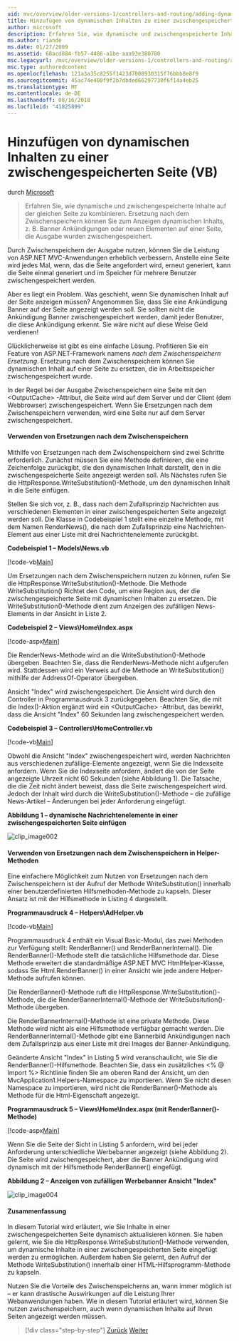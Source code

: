 ```yaml
---
uid: mvc/overview/older-versions-1/controllers-and-routing/adding-dynamic-content-to-a-cached-page-vb
title: Hinzufügen von dynamischen Inhalten zu einer zwischengespeicherten Seite (VB) | Microsoft-Dokumentation
author: microsoft
description: Erfahren Sie, wie dynamische und zwischengespeicherte Inhalte auf der gleichen Seite zu kombinieren. Ersetzung nach dem Zwischenspeichern können Sie dynamischen Inhalt, z. B. Banner Ankündigungen o anzuzeigen...
ms.author: riande
ms.date: 01/27/2009
ms.assetid: 68acd884-fb57-4486-a1be-aaa93e380780
msc.legacyurl: /mvc/overview/older-versions-1/controllers-and-routing/adding-dynamic-content-to-a-cached-page-vb
msc.type: authoredcontent
ms.openlocfilehash: 121a3a35c8255f1423d7008930315f76bbb8e8f9
ms.sourcegitcommit: 45ac74e400f9f2b7dbded66297730f6f14a4eb25
ms.translationtype: MT
ms.contentlocale: de-DE
ms.lasthandoff: 08/16/2018
ms.locfileid: "41825899"
---
```

<a name="adding-dynamic-content-to-a-cached-page-vb"></a>Hinzufügen von dynamischen Inhalten zu einer zwischengespeicherten Seite (VB)
====================
durch [Microsoft](https://github.com/microsoft)

> Erfahren Sie, wie dynamische und zwischengespeicherte Inhalte auf der gleichen Seite zu kombinieren. Ersetzung nach dem Zwischenspeichern können Sie zum Anzeigen dynamischen Inhalts, z. B. Banner Ankündigungen oder neuen Elementen auf einer Seite, die Ausgabe wurden zwischengespeichert.


Durch Zwischenspeichern der Ausgabe nutzen, können Sie die Leistung von ASP.NET MVC-Anwendungen erheblich verbessern. Anstelle eine Seite wird jedes Mal, wenn, das die Seite angefordert wird, erneut generiert, kann die Seite einmal generiert und im Speicher für mehrere Benutzer zwischengespeichert werden.

Aber es liegt ein Problem. Was geschieht, wenn Sie dynamischen Inhalt auf der Seite anzeigen müssen? Angenommen Sie, dass Sie eine Ankündigung Banner auf der Seite angezeigt werden soll. Sie sollten nicht die Ankündigung Banner zwischengespeichert werden, damit jeder Benutzer, die diese Ankündigung erkennt. Sie wäre nicht auf diese Weise Geld verdienen!

Glücklicherweise ist gibt es eine einfache Lösung. Profitieren Sie ein Feature von ASP.NET-Framework namens *nach dem Zwischenspeichern Ersetzung*. Ersetzung nach dem Zwischenspeichern können Sie dynamischen Inhalt auf einer Seite zu ersetzen, die im Arbeitsspeicher zwischengespeichert wurde.


In der Regel bei der Ausgabe Zwischenspeichern eine Seite mit den &lt;OutputCache&gt; -Attribut, die Seite wird auf dem Server und der Client (dem Webbrowser) zwischengespeichert. Wenn Sie Ersetzungen nach dem Zwischenspeichern verwenden, wird eine Seite nur auf dem Server zwischengespeichert.


#### <a name="using-post-cache-substitution"></a>Verwenden von Ersetzungen nach dem Zwischenspeichern

Mithilfe von Ersetzungen nach dem Zwischenspeichern sind zwei Schritte erforderlich. Zunächst müssen Sie eine Methode definieren, die eine Zeichenfolge zurückgibt, die den dynamischen Inhalt darstellt, den in die zwischengespeicherte Seite angezeigt werden soll. Als Nächstes rufen Sie die HttpResponse.WriteSubstitution()-Methode, um den dynamischen Inhalt in die Seite einfügen.

Stellen Sie sich vor, z. B., dass nach dem Zufallsprinzip Nachrichten aus verschiedenen Elementen in einer zwischengespeicherten Seite angezeigt werden soll. Die Klasse in Codebeispiel 1 stellt eine einzelne Methode, mit dem Namen RenderNews(), die nach dem Zufallsprinzip eine Nachrichten-Element aus einer Liste mit drei Nachrichtenelemente zurückgibt.

**Codebeispiel 1 – Models\News.vb**

[!code-vb[Main](adding-dynamic-content-to-a-cached-page-vb/samples/sample1.vb)]

Um Ersetzungen nach dem Zwischenspeichern nutzen zu können, rufen Sie die HttpResponse.WriteSubstitution()-Methode. Die Methode WriteSubstitution() Richtet den Code, um eine Region aus, der die zwischengespeicherte Seite mit dynamischen Inhalten zu ersetzen. Die WriteSubstitution()-Methode dient zum Anzeigen des zufälligen News-Elements in der Ansicht in Liste 2.

**Codebeispiel 2 – Views\Home\Index.aspx**

[!code-aspx[Main](adding-dynamic-content-to-a-cached-page-vb/samples/sample2.aspx)]

Die RenderNews-Methode wird an die WriteSubstitution()-Methode übergeben. Beachten Sie, dass die RenderNews-Methode nicht aufgerufen wird. Stattdessen wird ein Verweis auf die Methode an WriteSubstitution() mithilfe der AddressOf-Operator übergeben.

Ansicht "Index" wird zwischengespeichert. Die Ansicht wird durch den Controller in Programmausdruck 3 zurückgegeben. Beachten Sie, die mit die Index()-Aktion ergänzt wird ein &lt;OutputCache&gt; -Attribut, das bewirkt, dass die Ansicht "Index" 60 Sekunden lang zwischengespeichert werden.

**Codebeispiel 3 – Controllers\HomeController.vb**

[!code-vb[Main](adding-dynamic-content-to-a-cached-page-vb/samples/sample3.vb)]

Obwohl die Ansicht "Index" zwischengespeichert wird, werden Nachrichten aus verschiedenen zufällige-Elemente angezeigt, wenn Sie die Indexseite anfordern. Wenn Sie die Indexseite anfordern, ändert die von der Seite angezeigte Uhrzeit nicht 60 Sekunden (siehe Abbildung 1). Die Tatsache, die die Zeit nicht ändert beweist, dass die Seite zwischengespeichert wird. Jedoch der Inhalt wird durch die WriteSubstitution()-Methode – die zufällige News-Artikel – Änderungen bei jeder Anforderung eingefügt.

**Abbildung 1 – dynamische Nachrichtenelemente in einer zwischengespeicherten Seite einfügen**

![clip_image002](adding-dynamic-content-to-a-cached-page-vb/_static/image1.jpg)

#### <a name="using-post-cache-substitution-in-helper-methods"></a>Verwenden von Ersetzungen nach dem Zwischenspeichern in Helper-Methoden

Eine einfachere Möglichkeit zum Nutzen von Ersetzungen nach dem Zwischenspeichern ist der Aufruf der Methode WriteSubstitution() innerhalb einer benutzerdefinierten Hilfsmethoden-Methode zu kapseln. Dieser Ansatz ist mit der Hilfsmethode in Listing 4 dargestellt.

**Programmausdruck 4 – Helpers\AdHelper.vb**

[!code-vb[Main](adding-dynamic-content-to-a-cached-page-vb/samples/sample4.vb)]

Programmausdruck 4 enthält ein Visual Basic-Modul, das zwei Methoden zur Verfügung stellt: RenderBanner() und RenderBannerInternal(). Die RenderBanner()-Methode stellt die tatsächliche Hilfsmethode dar. Diese Methode erweitert die standardmäßige ASP.NET MVC HtmlHelper-Klasse, sodass Sie Html.RenderBanner() in einer Ansicht wie jede andere Helper-Methode aufrufen können.

Die RenderBanner()-Methode ruft die HttpResponse.WriteSubstitution()-Methode, die die RenderBannerInternal()-Methode der WriteSubsitution()-Methode übergeben.

Die RenderBannerInternal()-Methode ist eine private Methode. Diese Methode wird nicht als eine Hilfsmethode verfügbar gemacht werden. Die RenderBannerInternal()-Methode gibt eine Bannerbild Ankündigungen nach dem Zufallsprinzip aus einer Liste mit drei Images der Banner-Ankündigung.

Geänderte Ansicht "Index" in Listing 5 wird veranschaulicht, wie Sie die RenderBanner()-Hilfsmethode. Beachten Sie, dass ein zusätzliches &lt;% @ Import %&gt; Richtlinie finden Sie am oberen Rand der Ansicht, um den MvcApplication1.Helpers-Namespace zu importieren. Wenn Sie nicht diesen Namespace zu importieren, wird nicht die RenderBanner()-Methode als Methode für die Html-Eigenschaft angezeigt.

**Programmausdruck 5 – Views\Home\Index.aspx (mit RenderBanner()-Methode)**

[!code-aspx[Main](adding-dynamic-content-to-a-cached-page-vb/samples/sample5.aspx)]

Wenn Sie die Seite der Sicht in Listing 5 anfordern, wird bei jeder Anforderung unterschiedliche Werbebanner angezeigt (siehe Abbildung 2). Die Seite wird zwischengespeichert, aber die Banner Ankündigung wird dynamisch mit der Hilfsmethode RenderBanner() eingefügt.

**Abbildung 2 – Anzeigen von zufälligen Werbebanner Ansicht "Index"**

![clip_image004](adding-dynamic-content-to-a-cached-page-vb/_static/image2.jpg)

#### <a name="summary"></a>Zusammenfassung

In diesem Tutorial wird erläutert, wie Sie Inhalte in einer zwischengespeicherten Seite dynamisch aktualisieren können. Sie haben gelernt, wie Sie die HttpResponse.WriteSubstitution()-Methode verwenden, um dynamische Inhalte in einer zwischengespeicherten Seite eingefügt werden zu ermöglichen. Außerdem haben Sie gelernt, den Aufruf der Methode WriteSubstitution() innerhalb einer HTML-Hilfsprogramm-Methode zu kapseln.

Nutzen Sie die Vorteile des Zwischenspeicherns an, wann immer möglich ist – er kann drastische Auswirkungen auf die Leistung Ihrer Webanwendungen haben. Wie in diesem Tutorial erläutert wird, können Sie nutzen zwischenspeichern, auch wenn dynamischen Inhalte auf Ihren Seiten angezeigt werden müssen.

> [!div class="step-by-step"]
> [Zurück](improving-performance-with-output-caching-vb.md)
> [Weiter](creating-a-controller-vb.md)

